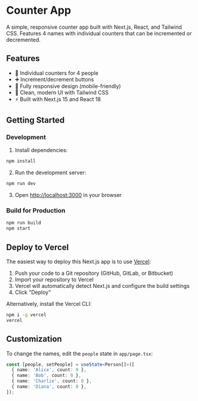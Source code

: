 # Counter App

A simple, responsive counter app built with Next.js, React, and Tailwind CSS. Features 4 names with individual counters that can be incremented or decremented.

## Features

- 🎯 Individual counters for 4 people
- ➕ Increment/decrement buttons
- 📱 Fully responsive design (mobile-friendly)
- 🎨 Clean, modern UI with Tailwind CSS
- ⚡ Built with Next.js 15 and React 18

## Getting Started

### Development

1. Install dependencies:
```bash
npm install
```

2. Run the development server:
```bash
npm run dev
```

3. Open [http://localhost:3000](http://localhost:3000) in your browser

### Build for Production

```bash
npm run build
npm start
```

## Deploy to Vercel

The easiest way to deploy this Next.js app is to use [Vercel](https://vercel.com):

1. Push your code to a Git repository (GitHub, GitLab, or Bitbucket)
2. Import your repository to Vercel
3. Vercel will automatically detect Next.js and configure the build settings
4. Click "Deploy"

Alternatively, install the Vercel CLI:

```bash
npm i -g vercel
vercel
```

## Customization

To change the names, edit the `people` state in `app/page.tsx`:

```typescript
const [people, setPeople] = useState<Person[]>([
  { name: 'Alice', count: 0 },
  { name: 'Bob', count: 0 },
  { name: 'Charlie', count: 0 },
  { name: 'Diana', count: 0 },
]);
```
